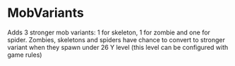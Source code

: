 # MobVariants
Adds 3 stronger mob variants: 1 for skeleton, 1 for zombie and one for spider.
Zombies, skeletons and spiders have chance to convert to stronger variant when they spawn under 26 Y level (this level can be configured with game rules)
